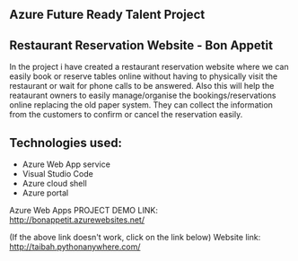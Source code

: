 ## Azure Future Ready Talent Project
## Restaurant Reservation Website - Bon Appetit

In the project i have created a restaurant reservation website where we can easily book or reserve tables online without having to physically visit the restaurant or wait for
phone calls to be answered. Also this will help the reataurant owners to easily manage/organise the bookings/reservations online replacing the old paper system. They can collect
the information from the customers to confirm or cancel the reservation easily.

## Technologies used:
- Azure Web App service
- Visual Studio Code
- Azure cloud shell
- Azure portal

Azure Web Apps PROJECT DEMO LINK: http://bonappetit.azurewebsites.net/

(If the above link doesn't work, click on the link below)
Website link: http://taibah.pythonanywhere.com/
